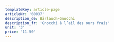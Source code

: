 ```yaml
---
templateKey: article-page
articleNr: '60037'
description_de: Bärlauch-Gnocchi
description_fr: 'Gnocchi à l’ail des ours frais'
unit: '3'
price: '11.50'
---
```



